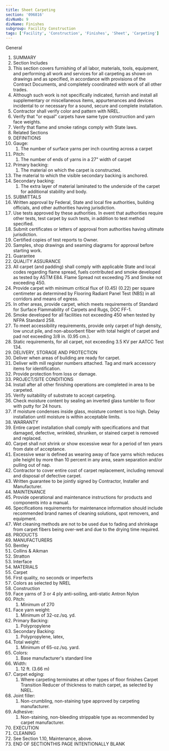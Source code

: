 ```yaml
---
title: Sheet Carpeting
section: '096816'
divNumb: 9
divName: Finishes
subgroup: Facility Construction
tags: ['Facility', 'Construction', 'Finishes', 'Sheet', 'Carpeting']
---
```



General
   1. SUMMARY
   1. Section Includes
   1. This section covers furnishing of all labor, materials, tools, equipment, and performing all work and services for all carpeting as shown on drawings and as specified, in accordance with provisions of the Contract Documents, and completely coordinated with work of all other trades.
   1. Although such work is not specifically indicated, furnish and install all supplementary or miscellaneous items, appurtenances and devices incidental to or necessary for a sound, secure and complete installation.
   1. Contractor shall verify color and pattern with NREL.
   1. Verify that "or equal" carpets have same type construction and yarn face weights.
   1. Verify that flame and smoke ratings comply with State laws.
   1. Related Sections
   1. DEFINITIONS
   1. Gauge:
      1. The number of surface yarns per inch counting across a carpet
   1. Pitch:
      1. The number of ends of yarns in a 27" width of carpet
   1. Primary backing:
      1. The material on which the carpet is constructed.
   1. The material to which the visible secondary backing is anchored.
   1. Secondary backing:
      1. The extra layer of material laminated to the underside of the carpet for additional stability and body.
   1. SUBMITTALS
   1. Written approval by Federal, State and local fire authorities, building officials, and other authorities having jurisdiction.
   1. Use tests approved by these authorities. In event that authorities require other tests, test carpet by such tests, in addition to test method specified.
   1. Submit certificates or letters of approval from authorities having ultimate jurisdiction.
   1. Certified copies of test reports to Owner.
   1. Samples, shop drawings and seaming diagrams for approval before starting work.
   1. Guarantee
   1. QUALITY ASSURANCE
   1. All carpet (and padding) shall comply with applicable State and local codes regarding flame spread, fuels contributed and smoke developed as tested by ASTM E84. Flame Spread not exceeding 75 and Smoke not exceeding 450.
   1. Provide carpet with minimum critical flux of (0.45) (0.22) per square centimeter as determined by Flooring Radiant Panel Test (NBS) in all corridors and means of egress.
   1. In other areas, provide carpet, which meets requirements of Standard for Surface Flammability of Carpets and Rugs, DOC FF-1.
   1. Smoke developed for all facilities not exceeding 450 when tested by NFPA Standard 258.
   1. To meet accessibility requirements, provide only carpet of high density, low uncut pile, and non-absorbent fiber with total height of carpet and pad not exceeding 3/8 in. (0.95 cm.).
   1. Static requirements, for all carpet, not exceeding 3.5 KV per AATCC Test 134.
   1. DELIVERY, STORAGE AND PROTECTION
   1. Deliver when areas of building are ready for carpet.
   1. Deliver with mill register numbers attached. Tag and mark accessory items for identification.
   1. Provide protection from loss or damage.
   1. PROJECT/SITE CONDITIONS
   1. Install after all other finishing operations are completed in area to be carpeted.
   1. Verify suitability of substrate to accept carpeting.
   1. Check moisture content by sealing an inverted glass tumbler to floor with putty for 24 hours.
   1. If moisture condenses inside glass, moisture content is too high. Delay installation until moisture is within acceptable limits.
   1. WARRANTY
   1. Entire carpet installation shall comply with specifications and that damaged, defective, wrinkled, shrunken, or stained carpet is removed and replaced.
   1. Carpet shall not shrink or show excessive wear for a period of ten years from date of acceptance.
   1. Excessive wear is defined as wearing away of face yarns which reduces pile height by more than 10 percent in any area, seam separation and/or pulling out of nap.
   1. Contractor to cover entire cost of carpet replacement, including removal and disposal of defective carpet.
   1. Written guarantee to be jointly signed by Contractor, Installer and Manufacturer.
   1. MAINTENANCE
   1. Provide operational and maintenance instructions for products and components into a manual.
   1. Specifications requirements for maintenance information should include recommended brand names of cleaning solutions, spot removers, and equipment.
   1. Wet cleaning methods are not to be used due to fading and shrinkage from carpet fibers being over-wet and due to the drying time required.
   1. PRODUCTS
   1. MANUFACTURERS
   1. Bentley
   1. Collins & Aikman
   1. Stratton
   1. Interface
   1. MATERIALS
   1. Carpet
   1. First quality, no seconds or imperfects
   1. Colors as selected by NREL
   1. Construction
   1. Face yarns of 3 or 4 ply anti-soiling, anti-static Antron Nylon
   1. Pitch:
      1. Minimum of 270
   1. Face yarn weight:
      1. Minimum of 32-oz./sq. yd.
   1. Primary Backing:
      1. Polypropylene
   1. Secondary Backing:
      1. Polypropylene, latex,
   1. Total weight:
      1. Minimum of 65-oz./sq. yard.
   1. Colors:
      1. Base manufacturer's standard line
   1. Width:
      1. 12 ft. (3.66 m)
   1. Carpet edging:
      1. Where carpeting terminates at other types of floor finishes Carpet Transition Reducer of thickness to match carpet, as selected by NREL.
   1. Joint filler:
      1. Non-crumbling, non-staining type approved by carpeting manufacturer.
   1. Adhesive:
      1. Non-staining, non-bleeding strippable type as recommended by carpet manufacturer.
   1. EXECUTION
   1. CLEANING
   1. See Section 1.10, Maintenance, above.
1. END OF SECTIONTHIS PAGE INTENTIONALLY BLANK

